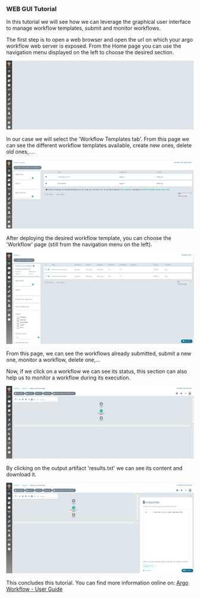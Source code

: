 ### WEB GUI Tutorial

In this tutorial we will see how we can leverage the graphical user interface to manage workflow templates, submit and monitor workflows.

The first step is to open a web browser and open the url on which your argo workflow web server is exposed. From the Home page you can use the navigation menu displayed on the left to choose the desired section.

![img.png](images/tutorial-img-8.png)

In our case we will select the 'Workflow Templates tab'. From this page we can see the different workflow templates available, create new ones, delete old ones,....

![img.png](images/tutorial-img-9.png)

After deploying the desired workflow template, you can choose the 'Workflow' page (still from the navigation menu on the left).

![img.png](images/tutorial-img-10.png)

From this page, we can see the workflows already submitted, submit a new one, monitor a workflow, delete one,...

Now, if we click on a workflow we can see its status, this section can also help us to monitor a workflow during its execution.

![img.png](images/tutorial-img-11.png)

By clicking on the output artifact 'results.txt' we can see its content and download it.

![img.png](images/tutorial-img-12.png)

This concludes this tutorial.
You can find more information online on: [Argo Workflow - User Guide](https://argo-workflows.readthedocs.io/en/latest/workflow-concepts/)

